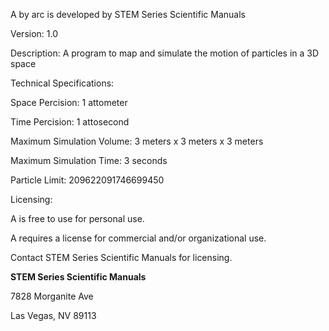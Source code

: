 A by arc is developed by STEM Series Scientific Manuals

Version: 1.0

Description: A program to map and simulate the motion of particles in a 3D space

Technical Specifications:

Space Percision: 1 attometer

Time Percision: 1 attosecond

Maximum Simulation Volume: 3 meters x 3 meters x 3 meters

Maximum Simulation Time: 3 seconds

Particle Limit: 209622091746699450

Licensing:

A is free to use for personal use.

A requires a license for commercial and/or organizational use.

Contact STEM Series Scientific Manuals for licensing.

**STEM Series Scientific Manuals**

7828 Morganite Ave

Las Vegas, NV 89113
